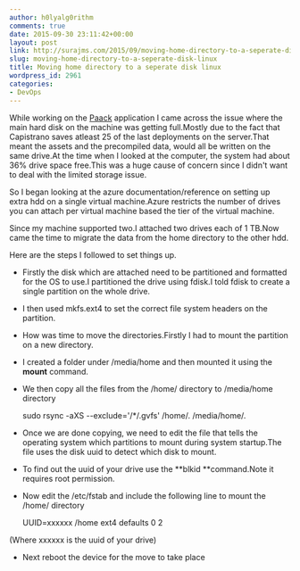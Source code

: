 ```yaml
---
author: h0lyalg0rithm
comments: true
date: 2015-09-30 23:11:42+00:00
layout: post
link: http://surajms.com/2015/09/moving-home-directory-to-a-seperate-disk-linux/
slug: moving-home-directory-to-a-seperate-disk-linux
title: Moving home directory to a seperate disk linux
wordpress_id: 2961
categories:
- DevOps
---
```


While working on the [Paack](http://paack.co) application I came across the issue where the main hard disk on the machine was getting full.Mostly due to the fact that Capistrano saves atleast 25 of the last deployments on the server.That meant the assets and the precompiled data, would all be written on the same drive.At the time when I looked at the computer, the system had about 36% drive space free.This was a huge cause of concern since I didn't want to deal with the limited storage issue.

So I began looking at the azure documentation/reference on setting up extra hdd on a single virtual machine.Azure restricts the number of drives you can attach per virtual machine based the tier of the virtual machine.

<!-- more -->

Since my machine supported two.I attached two drives each of 1 TB.Now came the time to migrate the data from the home directory to the other hdd.

Here are the steps I followed to set things up.



	
  * Firstly the disk which are attached need to be partitioned and formatted for the OS to use.I partitioned the drive using fdisk.I told fdisk to create a single partition on the whole drive.

	
  * I then used mkfs.ext4 to set the correct file system headers on the partition.

	
  * How was time to move the directories.Firstly I had to mount the partition on a new directory.

	
  * I created a folder under /media/home and then mounted it using the **mount** command.

	
  * We then copy all the files from the /home/ directory to /media/home directory

    
    sudo rsync -aXS --exclude='/*/.gvfs' /home/. /media/home/.




	
  * Once we are done copying, we need to edit the file that tells the operating system which partitions to mount during system startup.The file uses the disk uuid to detect which disk to mount.

	
  * To find out the uuid of your drive use the **blkid **command.Note it requires root permission.

	
  * Now edit the /etc/fstab and include the following line to mount the /home/ directory

    
    UUID=xxxxxx   /home    ext4         defaults       0       2


(Where xxxxxx is the uuid of your drive)

	
  * Next reboot the device for the move to take place



